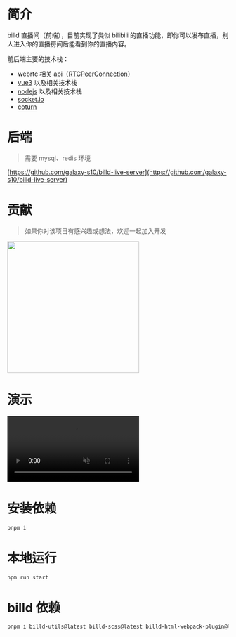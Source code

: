 # 简介

billd 直播间（前端），目前实现了类似 bilibili 的直播功能，即你可以发布直播，别人进入你的直播房间后能看到你的直播内容。

前后端主要的技术栈：

- webrtc 相关 api（[RTCPeerConnection](https://developer.mozilla.org/en-US/docs/Web/API/RTCPeerConnection)）
- [vue3](https://vuejs.org) 以及相关技术栈
- [nodejs](https://nodejs.org) 以及相关技术栈
- [socket.io](https://socket.io)
- [coturn](https://github.com/coturn/coturn)

# 后端

> 需要 mysql、redis 环境

[https://github.com/galaxy-s10/billd-live-server](https://github.com/galaxy-s10/billd-live-server)

# 贡献

> 如果你对该项目有感兴趣或想法，欢迎一起加入开发

<div>
  <img
    src="https://resource.hsslive.cn/image/8293fce7457e7188e1288fb044c7902d.webp" 
    style="width:300px"
    />
</div>

# 演示

<div>
  <video
    src="https://user-images.githubusercontent.com/61055341/232222153-cbd0c7d9-ae1c-436f-9fa4-a3c4c9537a95.mp4"
    autoplay
    webkit-playsinline="true"
    playsinline
    x-webkit-airplay="allow"
    x5-video-player-type="h5"
    x5-video-player-fullscreen="true"
    x5-video-orientation="portraint"
    muted
    controls
  ></video>
</div>

# 安装依赖

```bash
pnpm i
```

# 本地运行

```bash
npm run start
```

# billd 依赖

```bash
pnpm i billd-utils@latest billd-scss@latest billd-html-webpack-plugin@latest billd-deploy@latest
```
